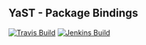 ## YaST - Package Bindings

[![Travis Build](https://travis-ci.org/yast/yast-package-bindings.svg?branch=master)](https://travis-ci.org/yast/yast-package-bindings)
[![Jenkins Build](http://img.shields.io/jenkins/s/https/ci.opensuse.org/yast-package-bindings-master.svg)](https://ci.opensuse.org/view/Yast/job/yast-package-bindings-master/)


